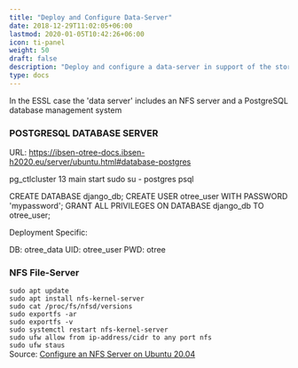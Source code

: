 ```yaml
---
title: "Deploy and Configure Data-Server"
date: 2018-12-29T11:02:05+06:00
lastmod: 2020-01-05T10:42:26+06:00
icon: ti-panel
weight: 50
draft: false
description: "Deploy and configure a data-server in support of the storage needs of a Kubernetes cluster"
type: docs
---
```

In the ESSL case the 'data server' includes an NFS server and a PostgreSQL database management system

### POSTGRESQL DATABASE SERVER
  URL: https://ibsen-otree-docs.ibsen-h2020.eu/server/ubuntu.html#database-postgres

pg_ctlcluster 13 main start
sudo su - postgres
psql

CREATE DATABASE django_db;
CREATE USER otree_user WITH PASSWORD 'mypassword';
GRANT ALL PRIVILEGES ON DATABASE django_db TO otree_user;

Deployment Specific:

DB: otree_data
UID: otree_user
PWD: otree

### NFS File-Server
`sudo apt update`
<br>
`sudo apt install nfs-kernel-server`
<br>
`sudo cat /proc/fs/nfsd/versions`
<br>
`sudo exportfs -ar`
<br>
`sudo exportfs -v`
<br>
`sudo systemctl restart nfs-kernel-server`
<br>
`sudo ufw allow from ip-address/cidr to any port nfs`
<br>
`sudo ufw staus`
<br>
Source: [Configure an NFS Server on Ubuntu 20.04](https://linuxize.com/post/how-to-install-and-configure-an-nfs-server-on-ubuntu-20-04/)